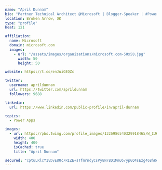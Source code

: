 ```yaml
---
name: "April Dunnam"
bio: "Partner Technical Architect @Microsoft | Blogger-Speaker | #PowerApps, #PowerAutomate, #Office365, #SharePoint | #WIT | #Karaoke Queen"
location: Broken Arrow, OK
type: "profile"
heat: 121

affiliation:
  name: Microsoft
  domain: microsoft.com
  images:
    - url: "/assets/images/organizations/microsoft.com-50x50.jpg"
      width: 50
      height: 50

website: https://t.co/enJuiGEQZc

twitter:
  username: aprildunnam
  url: https://twitter.com/aprildunnam
  followers: 9688

linkedin:
  url: https://www.linkedin.com/public-profile/in/april-dunnam

topics:
  - Power Apps

images:
  - url: https://pbs.twimg.com/profile_images/1326986540329918465/W_IJ6Ih2_400x400.jpg
    width: 400
    height: 400
    isCached: true
    title: "April Dunnam"

secured: "cptuLRlcY1vDvE80c/RIZE+sTfmrndyCsPy8N/BD1MmUo/ypGQ4sEzg46BhKoRNv1gRvEjLuq9+MYUXKLuklwVCtqoHjlUlznmBRFwrDumNdENW5Kru2lPqn6FOg1r63VItjE8m8yEwDnVFpeQm2mHHvfzFDdL+gOCAIshHYfU+wbhe75JgiDhYttamgL6mHcZDAKYTy4XsXz28roaFkCmoM88D9QDXOjdvs2PJGVTbZrc4xhxc9L4HROQZJlA3hq76j+D462cR4rQHQVG3iMeha+YIOSadcmNdLZ2lNkL7qkG1GWP5nZMgcPmekWzXT5lJwQz6XLSE7LFD7yf5KoSj5RJTFoD4nWQTLkk/pBF/dwTIO3lSEzMIrTj+GoG+qAO9YoYO69MJQcrfRHX6KvkLv76zOPQ8ZqLhpsBlh+DA=;dV+SeMesJbmhpi6xgB20tg=="
---
```



